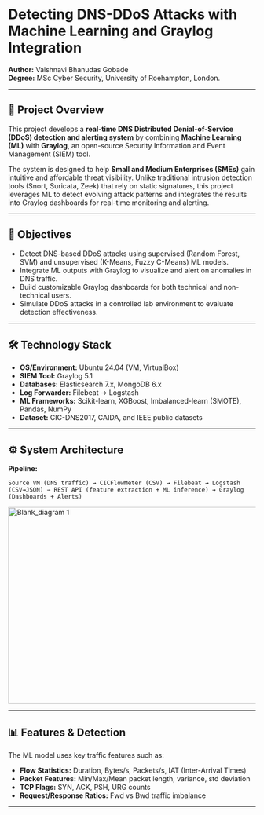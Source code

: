 # Detecting DNS-DDoS Attacks with Machine Learning and Graylog Integration  

**Author:** Vaishnavi Bhanudas Gobade  
**Degree:** MSc Cyber Security, University of Roehampton, London. 
 
---

## 📌 Project Overview  

This project develops a **real-time DNS Distributed Denial-of-Service (DDoS) detection and alerting system** by combining **Machine Learning (ML)** with **Graylog**, an open-source Security Information and Event Management (SIEM) tool.  

The system is designed to help **Small and Medium Enterprises (SMEs)** gain intuitive and affordable threat visibility. Unlike traditional intrusion detection tools (Snort, Suricata, Zeek) that rely on static signatures, this project leverages ML to detect evolving attack patterns and integrates the results into Graylog dashboards for real-time monitoring and alerting.  

---

## 🎯 Objectives  

- Detect DNS-based DDoS attacks using supervised (Random Forest, SVM) and unsupervised (K-Means, Fuzzy C-Means) ML models.  
- Integrate ML outputs with Graylog to visualize and alert on anomalies in DNS traffic.  
- Build customizable Graylog dashboards for both technical and non-technical users.  
- Simulate DDoS attacks in a controlled lab environment to evaluate detection effectiveness.  

---

## 🛠️ Technology Stack  

- **OS/Environment:** Ubuntu 24.04 (VM, VirtualBox)  
- **SIEM Tool:** Graylog 5.1  
- **Databases:** Elasticsearch 7.x, MongoDB 6.x  
- **Log Forwarder:** Filebeat → Logstash  
- **ML Frameworks:** Scikit-learn, XGBoost, Imbalanced-learn (SMOTE), Pandas, NumPy  
- **Dataset:** CIC-DNS2017, CAIDA, and IEEE public datasets  

---

## ⚙️ System Architecture  

**Pipeline:**  

`Source VM (DNS traffic) → CICFlowMeter (CSV) → Filebeat → Logstash (CSV→JSON) → REST API (feature extraction + ML inference) → Graylog (Dashboards + Alerts)`  

<img width="1200" height="400" alt="Blank_diagram 1" src="https://github.com/user-attachments/assets/c6b41f59-45ef-47f5-bdc1-c4386e9a7ee7" />


---

## 📊 Features & Detection  

The ML model uses key traffic features such as:  

- **Flow Statistics:** Duration, Bytes/s, Packets/s, IAT (Inter-Arrival Times)  
- **Packet Features:** Min/Max/Mean packet length, variance, std deviation  
- **TCP Flags:** SYN, ACK, PSH, URG counts  
- **Request/Response Ratios:** Fwd vs Bwd traffic imbalance  

---
